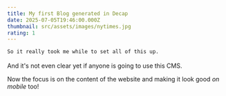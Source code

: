 ```yaml
---
title: My first Blog generated in Decap
date: 2025-07-05T19:46:00.000Z
thumbnail: src/assets/images/nytimes.jpg
rating: 1
---
```

`So it really took me while to set all of this up. `\
\
And it's not even clear yet if anyone is going to use this CMS.

Now the focus is on the content of the website and making it look good *on mobile* too!
